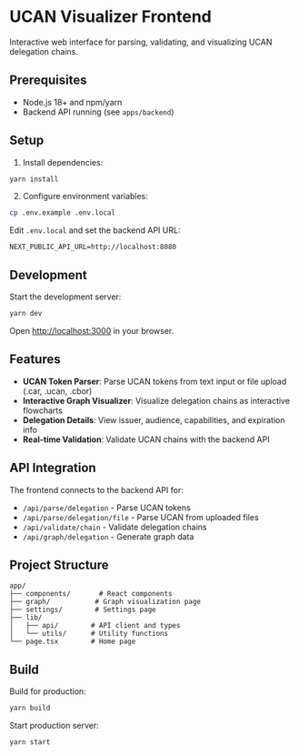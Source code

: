 # UCAN Visualizer Frontend

Interactive web interface for parsing, validating, and visualizing UCAN delegation chains.

## Prerequisites

- Node.js 18+ and npm/yarn
- Backend API running (see `apps/backend`)

## Setup

1. Install dependencies:
```bash
yarn install
```

2. Configure environment variables:
```bash
cp .env.example .env.local
```

Edit `.env.local` and set the backend API URL:
```
NEXT_PUBLIC_API_URL=http://localhost:8080
```

## Development

Start the development server:
```bash
yarn dev
```

Open [http://localhost:3000](http://localhost:3000) in your browser.

## Features

- **UCAN Token Parser**: Parse UCAN tokens from text input or file upload (.car, .ucan, .cbor)
- **Interactive Graph Visualizer**: Visualize delegation chains as interactive flowcharts
- **Delegation Details**: View issuer, audience, capabilities, and expiration info
- **Real-time Validation**: Validate UCAN chains with the backend API

## API Integration

The frontend connects to the backend API for:
- `/api/parse/delegation` - Parse UCAN tokens
- `/api/parse/delegation/file` - Parse UCAN from uploaded files
- `/api/validate/chain` - Validate delegation chains
- `/api/graph/delegation` - Generate graph data

## Project Structure

```
app/
├── components/       # React components
├── graph/           # Graph visualization page
├── settings/        # Settings page
├── lib/
│   ├── api/        # API client and types
│   └── utils/      # Utility functions
└── page.tsx        # Home page
```

## Build

Build for production:
```bash
yarn build
```

Start production server:
```bash
yarn start
```
